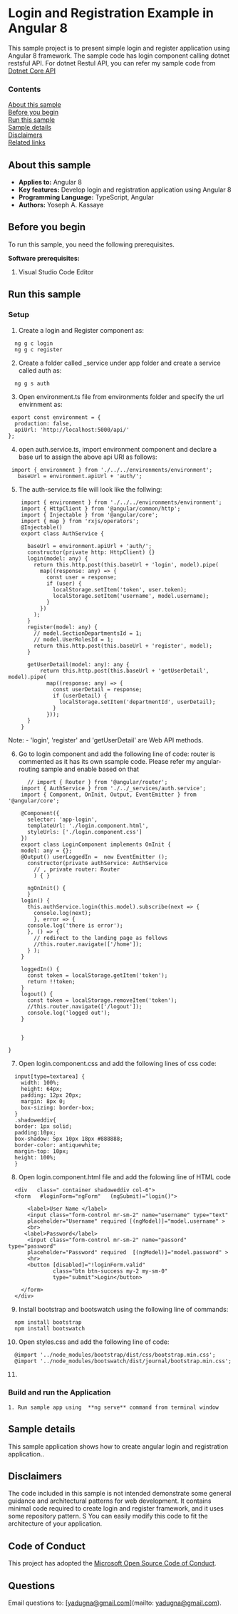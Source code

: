# Login and Registration Example in Angular 8

This sample project is to present simple login and register application using Angular 8 framework. The sample code has login component calling dotnet restsful API. For dotnet Restul API, you can refer my sample code from <a href="https://github.com/YosephKassaye/dotnet-Core-Api-Accessing-SQL-Server">Dotnet Core API</a>

### Contents

[About this sample](#about-this-sample)<br/>
[Before you begin](#before-you-begin)<br/>
[Run this sample](#run-this-sample)<br/>
[Sample details](#sample-details)<br/>
[Disclaimers](#disclaimers)<br/>
[Related links](#related-links)<br/>

<a name=about-this-sample></a>

## About this sample

- **Applies to:** Angular 8
- **Key features:**  Develop login and registration application using Angular 8
- **Programming Language:** TypeScript, Angular
- **Authors:** Yoseph A. Kassaye

<a name=before-you-begin></a>

## Before you begin

To run this sample, you need the following prerequisites.

**Software prerequisites:**

1. Visual Studio Code Editor

<a name=run-this-sample></a>

## Run this sample

### Setup

1. Create a login and Register component as:

```
  ng g c login
  ng g c register
```

2. Create a folder called _service under app folder and create a service called auth as:

```
  ng g s auth
```
3. Open environment.ts file from environments folder and specify the url envirnment as:
```
 export const environment = {
  production: false,
  apiUrl: 'http://localhost:5000/api/'
};
```
4. open auth.service.ts, import environment component and declare a base url to assign the above api URl as follows:

```
 import { environment } from './../../environments/environment';
   baseUrl = environment.apiUrl + 'auth/';
```  
5. The auth-service.ts file will look like the follwing:
```
    import { environment } from './../../environments/environment';
    import { HttpClient } from '@angular/common/http';
    import { Injectable } from '@angular/core';
    import { map } from 'rxjs/operators';
    @Injectable()
    export class AuthService {

      baseUrl = environment.apiUrl + 'auth/';
      constructor(private http: HttpClient) {}
      login(model: any) {
        return this.http.post(this.baseUrl + 'login', model).pipe(
          map((response: any) => {
            const user = response;
            if (user) {
              localStorage.setItem('token', user.token);
              localStorage.setItem('username', model.username);
            }
          })
        );
      }
      register(model: any) {
        // model.SectionDepartmentsId = 1;
        // model.UserRolesId = 1;
        return this.http.post(this.baseUrl + 'register', model);
      }

      getUserDetail(model: any): any {
          return this.http.post(this.baseUrl + 'getUserDetail', model).pipe(
            map((response: any) => {
              const userDetail = response;
              if (userDetail) {
                localStorage.setItem('departmentId', userDetail);
              }
            }));
      }
    }

```
Note: - 'login', 'register' and 'getUserDetail' are Web API methods.

6.  Go to login component and add the following line of code:
router is commented as it has its own ssample code. Please refer my angular-routing sample and enable based on that

```
      // import { Router } from '@angular/router';
    import { AuthService } from './../_services/auth.service';
    import { Component, OnInit, Output, EventEmitter } from '@angular/core';

    @Component({
      selector: 'app-login',
      templateUrl: './login.component.html',
      styleUrls: ['./login.component.css']
    })
    export class LoginComponent implements OnInit {
    model: any = {};
    @Output() userLoggedIn =  new EventEmitter ();
      constructor(private authService: AuthService
        // , private router: Router
        ) { }

      ngOnInit() {
      }
    login() {
      this.authService.login(this.model).subscribe(next => {
        console.log(next);
        }, error => {
      console.log('there is error');
      }, () => {
        // redirect to the landing page as follows
        //this.router.navigate(['/home']);
      } );
    }

    loggedIn() {
      const token = localStorage.getItem('token');
      return !!token;
    }
    logout() {
      const token = localStorage.removeItem('token');
      //this.router.navigate(['/logout']);
      console.log('logged out');
    }


    }
```

    }

7. Open login.component.css and add the following lines of css code:
```
  input[type=textarea] {
    width: 100%;
    height: 64px;
    padding: 12px 20px;
    margin: 8px 0;
    box-sizing: border-box;
  }
  .shadoweddiv{
  border: 1px solid;
  padding:10px;
  box-shadow: 5px 10px 18px #888888;
  border-color: antiquewhite;
  margin-top: 10px;
  height: 100%;
  }
```
8. Open login.component.html file and add the folowing line of HTML code
```
  <div   class=" container shadoweddiv col-6">
  <form   #loginForm="ngForm"   (ngSubmit)="login()">

      <label>User Name </label>
      <input class="form-control mr-sm-2" name="username" type="text"
      placeholder="Username" required [(ngModel)]="model.username" >
      <br>
     <label>Password</label>
      <input class="form-control mr-sm-2" name="passord" type="password"
      placeholder="Password" required  [(ngModel)]="model.password" >
      <hr>
      <button [disabled]="!loginForm.valid"
              class="btn btn-success my-2 my-sm-0"
              type="submit">Login</button>

    </form>
  </div>

```

9. Install bootstrap and bootswatch using the following line of commands:

```
  npm install bootstrap
  npm install bootswatch

```

10.  Open styles.css and add the following line of code:
```
  @import '../node_modules/bootstrap/dist/css/bootstrap.min.css';
  @import '../node_modules/bootswatch/dist/journal/bootstrap.min.css';
```  
11.

### Build and run the  Application

    1. Run sample app using  **ng serve** command from terminal window 

<a name=sample-details></a>

## Sample details

This sample application shows how to create angular login and registration application..

<a name=disclaimers></a>

## Disclaimers
The code included in this sample is not intended demonstrate some general guidance and architectural patterns for web development. It contains minimal code required to create login and register framework, and it uses some repository pattern. S 
You can easily modify this code to fit the architecture of your application.

<a name=related-links></a>


## Code of Conduct
This project has adopted the [Microsoft Open Source Code of Conduct](https://opensource.microsoft.com/codeofconduct/). 



## Questions
Email questions to: [yadugna@gmail.com](mailto: yadugna@gmail.com).
